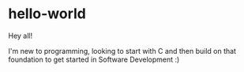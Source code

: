 # hello-world

Hey all!

I'm new to programming, looking to start with C and then build on that foundation to get started in Software Development :)
